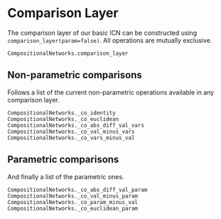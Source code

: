 # Comparison Layer

The comparison layer of our basic ICN can be constructed using `comparison_layer(param=false)`. All operations are mutually exclusive.

```@docs
CompositionalNetworks.comparison_layer
```

## Non-parametric comparisons

Follows a list of the current non-parametric operations available in any comparison layer.

```@docs
CompositionalNetworks._co_identity
CompositionalNetworks._co_euclidean
CompositionalNetworks._co_abs_diff_val_vars
CompositionalNetworks._co_val_minus_vars
CompositionalNetworks._co_vars_minus_val
```

## Parametric comparisons

And finally a list of the parametric ones.

```@docs
CompositionalNetworks._co_abs_diff_val_param
CompositionalNetworks._co_val_minus_param
CompositionalNetworks._co_param_minus_val
CompositionalNetworks._co_euclidean_param
```